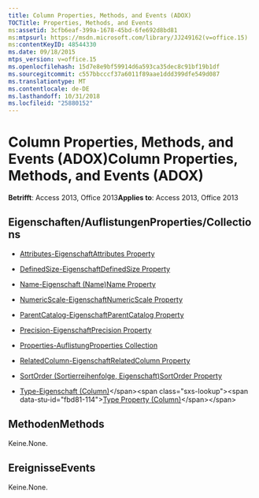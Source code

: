 ```yaml
---
title: Column Properties, Methods, and Events (ADOX)
TOCTitle: Properties, Methods, and Events
ms:assetid: 3cfb6eaf-399a-1678-45bd-6fe692d8bd81
ms:mtpsurl: https://msdn.microsoft.com/library/JJ249162(v=office.15)
ms:contentKeyID: 48544330
ms.date: 09/18/2015
mtps_version: v=office.15
ms.openlocfilehash: 15d7e8e9bf59914d6a593ca35dec8c91bf19b1df
ms.sourcegitcommit: c557bbcccf37a6011f89aae1ddd399dfe549d087
ms.translationtype: MT
ms.contentlocale: de-DE
ms.lasthandoff: 10/31/2018
ms.locfileid: "25880152"
---
```

# <a name="column-properties-methods-and-events-adox"></a><span data-ttu-id="fbd81-102">Column Properties, Methods, and Events (ADOX)</span><span class="sxs-lookup"><span data-stu-id="fbd81-102">Column Properties, Methods, and Events (ADOX)</span></span>

<span data-ttu-id="fbd81-103">**Betrifft**: Access 2013, Office 2013</span><span class="sxs-lookup"><span data-stu-id="fbd81-103">**Applies to**: Access 2013, Office 2013</span></span>


## <a name="propertiescollections"></a><span data-ttu-id="fbd81-104">Eigenschaften/Auflistungen</span><span class="sxs-lookup"><span data-stu-id="fbd81-104">Properties/Collections</span></span>

- [<span data-ttu-id="fbd81-105">Attributes-Eigenschaft</span><span class="sxs-lookup"><span data-stu-id="fbd81-105">Attributes Property</span></span>](attributes-property-adox.md)

- [<span data-ttu-id="fbd81-106">DefinedSize-Eigenschaft</span><span class="sxs-lookup"><span data-stu-id="fbd81-106">DefinedSize Property</span></span>](definedsize-property-adox.md)

- [<span data-ttu-id="fbd81-107">Name-Eigenschaft (Name)</span><span class="sxs-lookup"><span data-stu-id="fbd81-107">Name Property</span></span>](name-property-adox.md)

- [<span data-ttu-id="fbd81-108">NumericScale-Eigenschaft</span><span class="sxs-lookup"><span data-stu-id="fbd81-108">NumericScale Property</span></span>](numericscale-property-adox.md)

- [<span data-ttu-id="fbd81-109">ParentCatalog-Eigenschaft</span><span class="sxs-lookup"><span data-stu-id="fbd81-109">ParentCatalog Property</span></span>](parentcatalog-property-adox.md)

- [<span data-ttu-id="fbd81-110">Precision-Eigenschaft</span><span class="sxs-lookup"><span data-stu-id="fbd81-110">Precision Property</span></span>](precision-property-adox.md)

- [<span data-ttu-id="fbd81-111">Properties-Auflistung</span><span class="sxs-lookup"><span data-stu-id="fbd81-111">Properties Collection</span></span>](properties-collection-ado.md)

- [<span data-ttu-id="fbd81-112">RelatedColumn-Eigenschaft</span><span class="sxs-lookup"><span data-stu-id="fbd81-112">RelatedColumn Property</span></span>](relatedcolumn-property-adox.md)

- [<span data-ttu-id="fbd81-113">SortOrder (Sortierreihenfolge, Eigenschaft)</span><span class="sxs-lookup"><span data-stu-id="fbd81-113">SortOrder Property</span></span>](sortorder-property-adox.md)

- <span data-ttu-id="fbd81-114">[Type-Eigenschaft (Column)](https://msdn.microsoft.com/library/jj249169\(v=office.15\))</span><span class="sxs-lookup"><span data-stu-id="fbd81-114">[Type Property (Column)](https://msdn.microsoft.com/library/jj249169\(v=office.15\))</span></span>

## <a name="methods"></a><span data-ttu-id="fbd81-115">Methoden</span><span class="sxs-lookup"><span data-stu-id="fbd81-115">Methods</span></span>

<span data-ttu-id="fbd81-116">Keine.</span><span class="sxs-lookup"><span data-stu-id="fbd81-116">None.</span></span>

## <a name="events"></a><span data-ttu-id="fbd81-117">Ereignisse</span><span class="sxs-lookup"><span data-stu-id="fbd81-117">Events</span></span>

<span data-ttu-id="fbd81-118">Keine.</span><span class="sxs-lookup"><span data-stu-id="fbd81-118">None.</span></span>

